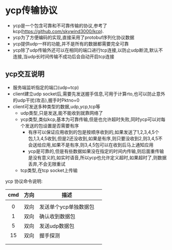 # ycp传输协议



- ycp是一个包含可靠和不可靠传输的协议,参考了kcp(https://github.com/skywind3000/kcp).
- ycp为了方便编码的实现,直接采用了protobuf序列化协议数据
- ycp提供udp一样的功能,并不是所有的数据都需要完全可靠
- ycp除了udp传输外还可以在相同的端口进行tcp连接,以防止udp断流,默认不连接,当udp长时间传输不成功后会自动开启tcp连接



## ycp交互说明

- 服务端监听指定的端口(udp+tcp)
- client建立udp socket后,需要先发送握手信息,可用于计算rto,也可以防止意外的udp干扰(攻击),握手时Pktno=0
- client可发送多种类型的数据,udp,ycp,tcp等
  - udp类型,只是发送,能不能收到就靠网络了
  - ycp类型,类似kcp,基本为可靠传输,但是也允许超时失败,同时ycp可以对每个发送的包设置是否需要有序
    - 有序可以保证应用收到的包是按顺序收到的,如果发送了1,2,3,4,5个包,1,3,4,5收到,但是2还没收到,如果是有序,则只要没收到2,则3,4,5不会送给应用,如果不是有序,则3,4,5包可以在收到后马上通知应用
    - ycp是可靠的,但是有些数据如果没在指定的时间内传输,则后面重传输是没有意义的,如实时语音,所以ycp也允许定义超时,如果超时了,则数据丢弃,不会无限重试
  - tcp类型,在tcp socket上传输



ycp 协议命令说明:

| cmd  | 方向 | 描述                  |      |
| :--: | :--: | --------------------- | ---- |
|      |      |                       |      |
|  0   | 双向 | 发送单个ycp单独数据包 |      |
|  1   | 双向 | 确认收到数据包        |      |
|  5   | 双向 | 发送udp数据包         |      |
|  15  | 双向 | 握手探测              |      |
|      |      |                       |      |
|      |      |                       |      |





